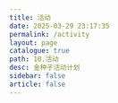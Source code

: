 ```yaml
---
title: 活动
date: 2025-03-29 23:17:35
permalink: /activity
layout: page
catalogue: true
path: 10.活动
desc: 金种子活动计划
sidebar: false
article: false
---
```

